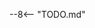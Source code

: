 <!-- pyml disable-next-line first-line-heading -->
<!-- markdownlint-disable MD041 -->
--8<-- "TODO.md"
